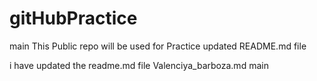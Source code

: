 # gitHubPractice
 main
This Public repo will be used for Practice
updated README.md file


i have updated the readme.md file
Valenciya_barboza.md
 main
